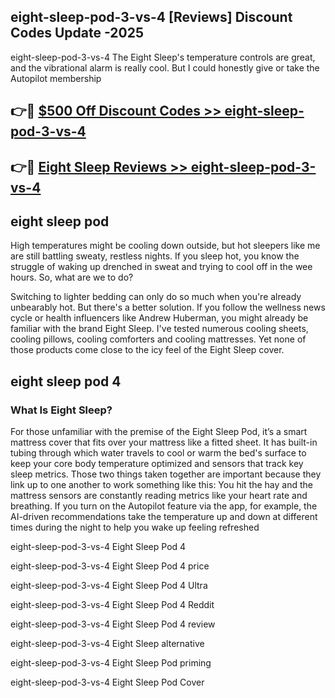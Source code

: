 ## eight-sleep-pod-3-vs-4 [Reviews​] Discount Codes Update -2025

eight-sleep-pod-3-vs-4 The Eight Sleep's temperature controls are great, and the vibrational alarm is really cool. But I could honestly give or take the Autopilot membership

## 👉🔴 [$500 Off Discount Codes >> eight-sleep-pod-3-vs-4](http://download.freeplayer.one?title=eight-sleep-pod-3-vs-4&ref=18-ES)

## 👉🔴 [Eight Sleep Reviews >> eight-sleep-pod-3-vs-4](http://download.freeplayer.one?title=eight-sleep-pod-3-vs-4&ref=18-ES)

## eight sleep pod

High temperatures might be cooling down outside, but hot sleepers like me are still battling sweaty, restless nights. If you sleep hot, you know the struggle of waking up drenched in sweat and trying to cool off in the wee hours. So, what are we to do?

Switching to lighter bedding can only do so much when you're already unbearably hot. But there's a better solution. If you follow the wellness news cycle or health influencers like Andrew Huberman, you might already be familiar with the brand Eight Sleep. I've tested numerous cooling sheets, cooling pillows, cooling comforters and cooling mattresses. Yet none of those products come close to the icy feel of the Eight Sleep cover.

## eight sleep pod 4

### What Is Eight Sleep?

For those unfamiliar with the premise of the Eight Sleep Pod, it’s a smart mattress cover that fits over your mattress like a fitted sheet. It has built-in tubing through which water travels to cool or warm the bed's surface to keep your core body temperature optimized and sensors that track key sleep metrics. Those two things taken together are important because they link up to one another to work something like this: You hit the hay and the mattress sensors are constantly reading metrics like your heart rate and breathing. If you turn on the Autopilot feature via the app, for example, the AI-driven recommendations take the temperature up and down at different times during the night to help you wake up feeling refreshed

eight-sleep-pod-3-vs-4 Eight Sleep Pod 4

eight-sleep-pod-3-vs-4 Eight Sleep Pod 4 price

eight-sleep-pod-3-vs-4 Eight Sleep Pod 4 Ultra

eight-sleep-pod-3-vs-4 Eight Sleep Pod 4 Reddit

eight-sleep-pod-3-vs-4 Eight Sleep Pod 4 review

eight-sleep-pod-3-vs-4 Eight Sleep alternative

eight-sleep-pod-3-vs-4 Eight Sleep Pod priming

eight-sleep-pod-3-vs-4 Eight Sleep Pod Cover